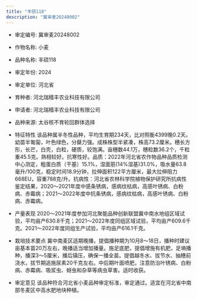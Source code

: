 ```yaml
---
title: "丰硕118"
description: "冀审麦20248002"
---
```

* 审定编号:  冀审麦20248002

*  作物名称:  小麦

*  品种名称:  丰硕118

*  审定年份:  2024

*  审定单位:  河北省

* 育种者:  河北瑞穑丰农业科技有限公司

*  申请者:  河北瑞穑丰农业科技有限公司

*  品种来源:  太谷核不育轮回群体选择

*  特征特性
该品种属半冬性品种，平均生育期234天，比对照衡4399晚0.2天。幼苗半匍匐，叶色绿色，分蘖力强。成株株型半紧凑，株高73.2厘米。穗长方形，长芒，白壳，白粒，硬质，较饱满。亩穗数44.1万，穗粒数36.2个，千粒重45.5克。熟相较好。抗寒性好。品质：2022年河北省农作物品种品质检测中心测定，粗蛋白质（干基）15.1%，湿面筋(14%湿基)31.0%，吸水量63.8毫升/100克，稳定时间18.9分钟，拉伸面积122平方厘米，最大拉伸阻力668EU，容重788克/升。抗病性：河北省农林科学院植物保护研究所抗病性鉴定结果，2020～2021年度中感条锈病，感病纹枯病，高感叶锈病、白粉病、赤霉病；2021～2022年度中抗条锈病，感病纹枯病，高感叶锈病、白粉病、赤霉病。

*  产量表现
2020～2021年度参加河北聚能品种创新联盟冀中南水地组区域试验，平均亩产630.8千克；2021～2022年度同组区域试验，平均亩产609.6千克。2021～2022年度同组生产试验，平均亩产616.1千克。

*  栽培技术要点
冀中南麦区适期晚播，提倡播种期为10月8～18日，播种时建议亩基本苗20万左右，晚播适当增加播量。施足底肥，提倡增施有机肥，足墒播种，播深3～5厘米，播后镇压，确保一播全苗。提倡越冬水、拔节水、抽穗前浇水，拔节期追施尿素20千克左右。中后期叶面喷肥，注意防治叶锈病、白粉病、赤霉病、吸浆虫、蚜虫和杂草等病虫草害。适时收获。

*  审定意见
该品种符合河北省小麦品种审定标准，审定通过。适宜在河北省中南部冬麦区中高水肥地块种植。
